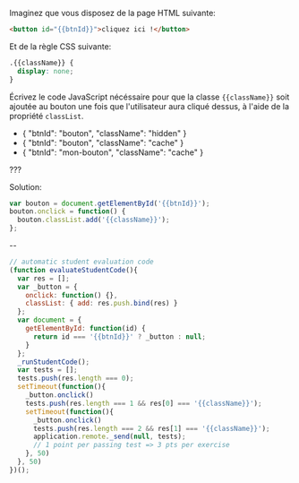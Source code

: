 <!-- ## Cacher le bouton -->

Imaginez que vous disposez de la page HTML suivante:

```html
<button id="{{btnId}}">cliquez ici !</button>
```

Et de la règle CSS suivante:

```css
.{{className}} {
  display: none;
}
```

Écrivez le code JavaScript nécéssaire pour que la classe `{{className}}` soit ajoutée au bouton une fois que l'utilisateur aura cliqué dessus, à l'aide de la propriété `classList`.

- { "btnId": "bouton", "className": "hidden" }
- { "btnId": "bouton", "className": "cache" }
- { "btnId": "mon-bouton", "className": "cache" }

???

Solution:

```js
var bouton = document.getElementById('{{btnId}}');
bouton.onclick = function() {
  bouton.classList.add('{{className}}');
};
```

--

```js
// automatic student evaluation code
(function evaluateStudentCode(){
  var res = [];
  var _button = {
    onclick: function() {},
    classList: { add: res.push.bind(res) }
  };
  var document = {
    getElementById: function(id) {
      return id === '{{btnId}}' ? _button : null;
    }
  };
  _runStudentCode();
  var tests = [];
  tests.push(res.length === 0);
  setTimeout(function(){
    _button.onclick()
    tests.push(res.length === 1 && res[0] === '{{className}}');
    setTimeout(function(){
      _button.onclick()
      tests.push(res.length === 2 && res[1] === '{{className}}');
      application.remote._send(null, tests);
      // 1 point per passing test => 3 pts per exercise
    }, 50)
  }, 50)
})();
```
